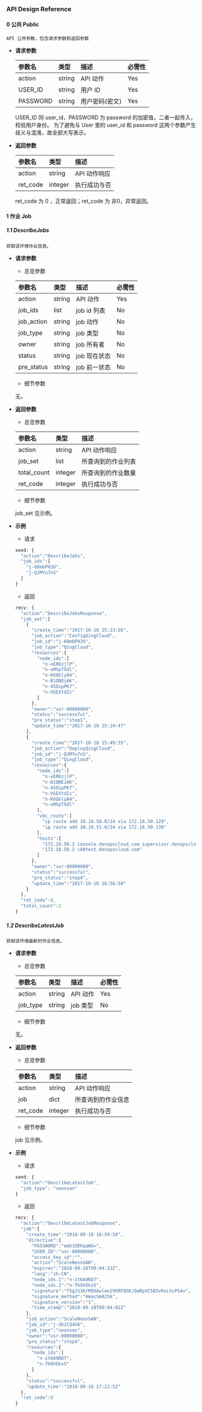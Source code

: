 ### API Design Reference

#### 0 公共 Public

    API 公共参数，包含请求参数和返回参数

* **请求参数**

    | 参数名   | 类型   | 描述           | 必需性 |
    | :----    | :----  | :----          | :----  |
    | action   | string | API 动作       | Yes    |
    | USER_ID  | string | 用户 ID        | Yes    |
    | PASSWORD | string | 用户密码(密文) | Yes    |

    USER_ID 同 user_id，PASSWORD 为 password 的加密值，二者一起传入，校验用户身份。
    为了避免与 User 里的 user_id 和 password 这两个参数产生歧义与混淆，故全部大写表示。

* **返回参数**

    | 参数名   | 类型    | 描述         |
    | :----    | :----   | :----        |
    | action   | string  | API 动作响应 |
    | ret_code | integer | 执行成功与否 |

    ret_code 为 0 ，正常返回；ret_code 为 非0，异常返回。


#### 1 作业 Job

##### 1.1 DescribeJobs

    获取该环境作业信息。

* **请求参数**

    - 总览参数

    | 参数名     | 类型   | 描述         | 必需性 |
    | :----      | :----  | :----        | :----  |
    | action     | string | API 动作     | Yes    |
    | job_ids    | list   | job id 列表  | No     |
    | job_action | string | job 动作     | No     |
    | job_type   | string | job 类型     | No     |
    | owner      | string | job 所有者   | No     |
    | status     | string | job 现在状态 | No     |
    | pre_status | string | job 前一状态 | No     |

    - 细节参数

    无。

* **返回参数**

    - 总览参数

    | 参数名      | 类型    | 描述               |
    | :----       | :----   | :----              |
    | action      | string  | API 动作响应       |
    | job_set     | list    | 所查询到的作业列表 |
    | total_count | integer | 所查询到的作业数量 |
    | ret_code    | integer | 执行成功与否       |

    - 细节参数

    job_set 见示例。

* **示例**

    - 请求

    ```javascript
    send: {
      "action":"DescribeJobs",
      "job_ids":[
        "j-68mbPHJU",
        "j-QJMYu7nS"
      ]
    }
    ```

    - 返回

    ```javascript
    recv: {
      "action":"DescribeJobsResponse",
      "job_set":[
        {
          "create_time":"2017-10-10 15:23:56",
          "job_action":"ConfigQingCloud",
          "job_id":"j-68mbPHJU",
          "job_type":"QingCloud",
          "resources":{
            "node_ids":[
              "n-xER6zjlP",
              "n-uMhpTXdl",
              "n-K6QGly84",
              "n-B1QNEi6K",
              "n-45OipPK7",
              "n-VGEXtdIc"
            ]
          },
          "owner":"usr-00000000",
          "status":"successful",
          "pre_status":"step1",
          "update_time":"2017-10-10 15:24:47"
        },
        {
          "create_time":"2017-10-10 15:49:35",
          "job_action":"DeployQingCloud",
          "job_id":"j-QJMYu7nS",
          "job_type":"QingCloud",
          "resources":{
            "node_ids":[
              "n-xER6zjlP",
              "n-B1QNEi6K",
              "n-45OipPK7",
              "n-VGEXtdIc",
              "n-K6QGly84",
              "n-uMhpTXdl"
            ],
            "vbc_route":[
              "ip route add 10.10.50.0/24 via 172.16.50.129",
              "ip route add 10.10.51.0/24 via 172.16.50.130"
            ],
            "hosts":[
              "172.18.50.2 console.devopscloud.com supervisor.devopscloud.com appcenter.devopscloud.com api.devopscloud.com",
              "172.18.50.2 cb0test.devopscloud.com"
            ]
          },
          "owner":"usr-00000000",
          "status":"successful",
          "pre_status":"step4",
          "update_time":"2017-10-10 16:56:58"
        }
      ],
      "ret_code":0,
      "total_count":2
    }
    ```

##### 1.2 DescribeLatestJob

    获取该环境最新的作业信息。

* **请求参数**

    - 总览参数

    | 参数名     | 类型   | 描述         | 必需性 |
    | :----      | :----  | :----        | :----  |
    | action     | string | API 动作     | Yes    |
    | job_type   | string | job 类型     | No     |

    - 细节参数

    无。

* **返回参数**

    - 总览参数

    | 参数名      | 类型    | 描述               |
    | :----       | :----   | :----              |
    | action      | string  | API 动作响应       |
    | job         | dict    | 所查询到的作业信息 |
    | ret_code    | integer | 执行成功与否      |

    - 细节参数

    job 见示例。

* **示例**

    - 请求

    ```javascript
    send: {
      "action":"DescribeLatestJob",
      "job_type": "neonsan"
    }
    ```

    - 返回

    ```javascript
    recv: {
      "action":"DescribeLatestJobResponse",
      "job":{
        "create_time":"2018-09-18 16:59:50",
        "directive":{
          "PASSWORD":"emh1ODhqaWU=",
          "USER_ID":"usr-00000000",
          "access_key_id":"",
          "action":"ScaleNeonSAN",
          "expires":"2018-09-18T09:04:22Z",
          "lang":"zh-CN",
          "node_ids.1":"n-zt6A9RD7",
          "node_ids.2":"n-Th9VOkx5",
          "signature":"fSgJS1KrM9XAwlmo29hRFQ5K/OwRpVC5B3vRxLVsPG4=",
          "signature_method":"HmacSHA256",
          "signature_version":"1",
          "time_stamp":"2018-09-18T09:04:02Z"
        },
        "job_action":"ScaleNeonSAN",
        "job_id":"j-3K2CQ4h6",
        "job_type":"neonsan",
        "owner":"usr-00000000",
        "pre_status":"step4",
        "resources":{
          "node_ids":[
            "n-zt6A9RD7",
            "n-Th9VOkx5"
          ]
        },
        "status":"successful",
        "update_time":"2018-09-18 17:22:52"
      },
      "ret_code":0
    }
    ```
